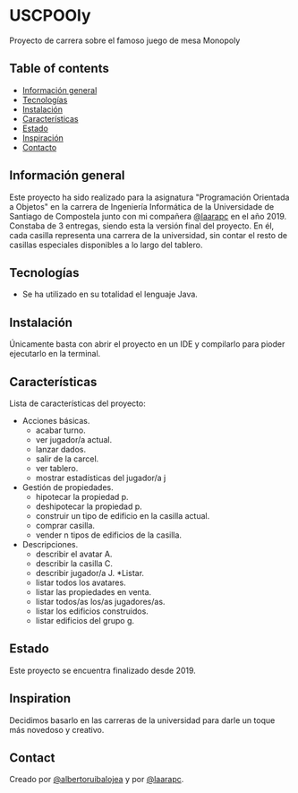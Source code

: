 # USCPOOly
Proyecto de carrera sobre el famoso juego de mesa Monopoly

## Table of contents
* [Información general](#informacion-general)
* [Tecnologías](#tecnologias)
* [Instalación](#instalacion)
* [Características](#caracteristicas)
* [Estado](#estado)
* [Inspiración](#inspiracion)
* [Contacto](#contacto)

## Información general
Este proyecto ha sido realizado para la asignatura "Programación Orientada a Objetos" en la carrera de Ingeniería Informática de la Universidade de Santiago de Compostela junto con mi compañera [@laarapc](https://github.com/laarapc) en el año 2019. Constaba de 3 entregas, siendo esta la versión final del proyecto.
En él, cada casilla representa una carrera de la universidad, sin contar el resto de casillas especiales disponibles a lo largo del tablero.

## Tecnologías
* Se ha utilizado en su totalidad el lenguaje Java.

## Instalación
Únicamente basta con abrir el proyecto en un IDE y compilarlo para pioder ejecutarlo en la terminal.

## Características
Lista de características del proyecto:
* Acciones básicas.
  - acabar turno.
  - ver jugador/a actual.
  - lanzar dados.
  - salir de la carcel.
  - ver tablero.
  - mostrar estadísticas del jugador/a j
* Gestión de propiedades.
  - hipotecar la propiedad p.
  - deshipotecar la propiedad p.
  - construir un tipo de edificio en la casilla actual.
  - comprar casilla.
  - vender n tipos de edificios de la casilla.
* Descripciones.
  - describir el avatar A.
  - describir la casilla C.
  - describir jugador/a J.
*Listar.
  - listar todos los avatares.
  - listar las propiedades en venta.
  - listar todos/as los/as jugadores/as.
  - listar los edificios construidos.
  - listar edificios del grupo g.

## Estado
Este proyecto se encuentra finalizado desde 2019.

## Inspiration
Decidimos basarlo en las carreras de la universidad para darle un toque más novedoso y creativo.

## Contact
Creado por [@albertoruibalojea](https://github.com/albertoruibalojea) y por [@laarapc](https://github.com/laarapc).
